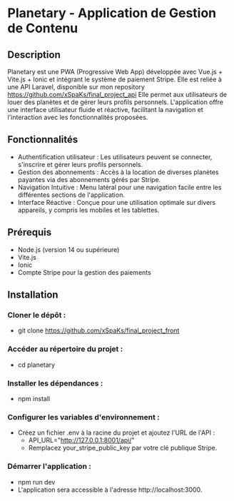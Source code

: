 # Planetary - Application de Gestion de Contenu

## Description
Planetary est une PWA (Progressive Web App) développée avec Vue.js + Vite.js + Ionic et intégrant le système de paiement Stripe. Elle est reliée à une API Laravel, disponible sur mon repository https://github.com/xSpaKs/final_project_api 
Elle permet aux utilisateurs de louer des planètes et de gérer leurs profils personnels. L'application offre une interface utilisateur fluide et réactive, facilitant la navigation et l'interaction avec les fonctionnalités proposées.

## Fonctionnalités

- Authentification utilisateur : Les utilisateurs peuvent se connecter, s'inscrire et gérer leurs profils personnels.
- Gestion des abonnements : Accès à la location de diverses planètes payantes via des abonnements gérés par Stripe.
- Navigation Intuitive : Menu latéral pour une navigation facile entre les différentes sections de l'application.
- Interface Réactive : Conçue pour une utilisation optimale sur divers appareils, y compris les mobiles et les tablettes.

## Prérequis

- Node.js (version 14 ou supérieure)
- Vite.js
- Ionic
- Compte Stripe pour la gestion des paiements

## Installation

### Cloner le dépôt :

- git clone https://github.com/xSpaKs/final_project_front

### Accéder au répertoire du projet :

- cd planetary

### Installer les dépendances :

- npm install

### Configurer les variables d'environnement :

- Créez un fichier .env à la racine du projet et ajoutez l'URL de l'API :
    - API_URL="http://127.0.0.1:8001/api/"
    - Remplacez your_stripe_public_key par votre clé publique Stripe.

### Démarrer l'application :

- npm run dev
- L'application sera accessible à l'adresse http://localhost:3000.

